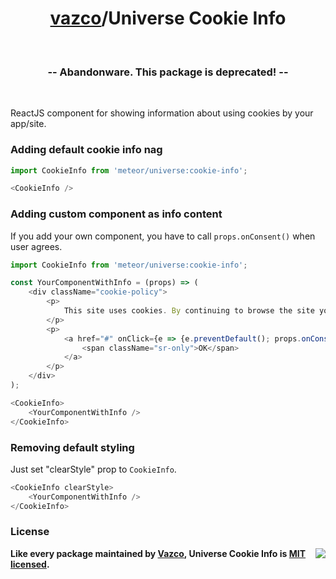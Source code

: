<h1 align="center">
    <a href="https://github.com/vazco">vazco</a>/Universe Cookie Info
</h1>

&nbsp;

<h3 align="center">
  -- Abandonware. This package is deprecated! --
</h3>

&nbsp;

ReactJS component for showing information about using cookies by your app/site.

### Adding default cookie info nag
```js
import CookieInfo from 'meteor/universe:cookie-info';

<CookieInfo />
```

### Adding custom component as info content
If you add your own component, you have to call `props.onConsent()` when user agrees.
```js
import CookieInfo from 'meteor/universe:cookie-info';

const YourComponentWithInfo = (props) => (
    <div className="cookie-policy">
        <p>
            This site uses cookies. By continuing to browse the site you are agreeing to our use of cookies. <a href="/cookies">Find out more here</a>.
        </p>
        <p>
            <a href="#" onClick={e => {e.preventDefault(); props.onConsent();}}>
                <span className="sr-only">OK</span>
            </a>
        </p>
    </div>
);

<CookieInfo>
    <YourComponentWithInfo />
</CookieInfo>
```


### Removing default styling
Just set "clearStyle" prop to `CookieInfo`.
```js
<CookieInfo clearStyle>
    <YourComponentWithInfo />
</CookieInfo>
```

### License

<img src="https://vazco.eu/banner.png" align="right">

**Like every package maintained by [Vazco](https://vazco.eu/), Universe Cookie Info is [MIT licensed](https://github.com/vazco/uniforms/blob/master/LICENSE).**
